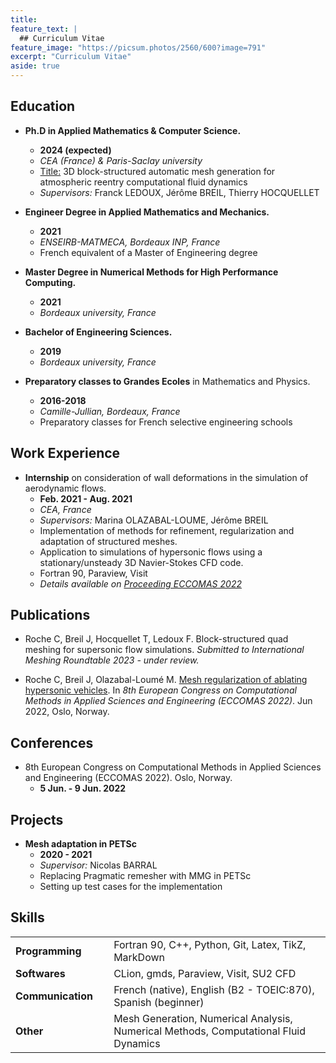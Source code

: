 ```yaml
---
title: 
feature_text: |
  ## Curriculum Vitae
feature_image: "https://picsum.photos/2560/600?image=791"
excerpt: "Curriculum Vitae"
aside: true
---
```


<center> </center>

## Education

* **Ph.D in Applied Mathematics & Computer Science.** 
  * **2024 (expected)**
  * _CEA (France) & Paris-Saclay university_  
  * <u>Title:</u> 3D block-structured automatic mesh generation for atmospheric reentry computational fluid dynamics
  * _Supervisors:_ Franck LEDOUX, Jérôme BREIL, Thierry HOCQUELLET


* **Engineer Degree in Applied Mathematics and Mechanics.**
  * **2021**  
  * _ENSEIRB-MATMECA, Bordeaux INP, France_  
  * French equivalent of a Master of Engineering degree


* **Master Degree in Numerical Methods for High Performance Computing.** 
  * **2021**  
  * _Bordeaux university, France_  


* **Bachelor of Engineering Sciences.** 
  * **2019**  
  * _Bordeaux university, France_  


* **Preparatory classes to Grandes Ecoles** in Mathematics and Physics.  
  * **2016-2018**  
  * _Camille-Jullian, Bordeaux, France_
  * Preparatory classes for French selective engineering schools

## Work Experience

* **Internship** on consideration of wall deformations in the simulation of aerodynamic flows.
  * **Feb. 2021 - Aug. 2021**
  * _CEA, France_
  * _Supervisors:_ Marina OLAZABAL-LOUME, Jérôme BREIL
  * Implementation of methods for refinement, regularization and adaptation of structured meshes. 
  * Application to simulations of hypersonic flows using a stationary/unsteady 3D Navier-Stokes CFD code.
  * Fortran 90, Paraview, Visit
  * _Details available on [Proceeding ECCOMAS 2022](https://claireroche.github.io/conference%20proceeding/2022/11/24/eccomas-proceeding/)_


## Publications

* Roche C, Breil J, Hocquellet T, Ledoux F. Block-structured quad meshing for supersonic flow simulations.
  _Submitted to International Meshing Roundtable 2023 - under review._

* Roche C, Breil J, Olazabal-Loumé M. [Mesh regularization of ablating hypersonic vehicles](https://claireroche.github.io/conference%20proceeding/2022/11/24/eccomas-proceeding/). In _8th European
  Congress on Computational Methods in Applied Sciences and Engineering (ECCOMAS 2022)_. Jun 2022,
  Oslo, Norway.

## Conferences

* 8th European Congress on Computational Methods in Applied Sciences and Engineering (ECCOMAS 2022).
  Oslo, Norway.
  * **5 Jun. - 9 Jun. 2022**


## Projects

* **Mesh adaptation in PETSc**
  * **2020 - 2021**
  * _Supervisor:_ Nicolas BARRAL
  * Replacing Pragmatic remesher with MMG in PETSc
  * Setting up test cases for the implementation




## Skills

|                                  |                                                                                      |
|:------------------------------------------|:-------------------------------------------------------------------------------------|
| **Programming**                           | Fortran 90, C++, Python, Git, Latex, TikZ, MarkDown                                  |
| **Softwares**                             | CLion, gmds, Paraview, Visit, SU2 CFD                                                |
| **Communication**&nbsp;&nbsp;&nbsp;&nbsp; | French (native), English (B2 - TOEIC:870), Spanish (beginner)                        |
| **Other**                                 | Mesh Generation, Numerical Analysis, Numerical Methods, Computational Fluid Dynamics |
